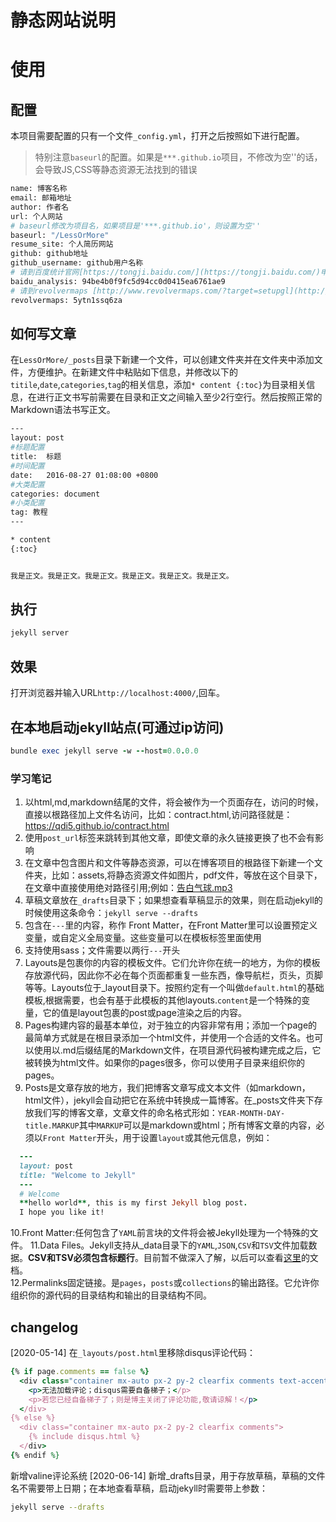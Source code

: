 # 静态网站说明

使用
====================================

配置
------------------------------------

本项目需要配置的只有一个文件`_config.yml`，打开之后按照如下进行配置。

> 特别注意`baseurl`的配置。如果是`***.github.io`项目，不修改为空''的话，会导致JS,CSS等静态资源无法找到的错误

``` bash
name: 博客名称
email: 邮箱地址
author: 作者名
url: 个人网站
# baseurl修改为项目名，如果项目是'***.github.io'，则设置为空''
baseurl: "/LessOrMore"
resume_site: 个人简历网站
github: github地址
github_username: github用户名称
# 请到百度统计官网[https://tongji.baidu.com/](https://tongji.baidu.com/)申请自己的网站ID并在此处替换，否则将无法正常统计访问量
baidu_analysis: 94be4b0f9fc5d94cc0d0415ea6761ae9
# 请到revolvermaps [http://www.revolvermaps.com/?target=setupgl](http://www.revolvermaps.com/?target=setupgl)申请自己的网站ID并在此处替换，否则将无法正常统计访问量
revolvermaps: 5ytn1ssq6za
```


如何写文章
------------------------------------

在`LessOrMore/_posts`目录下新建一个文件，可以创建文件夹并在文件夹中添加文件，方便维护。在新建文件中粘贴如下信息，并修改以下的`titile`,`date`,`categories`,`tag`的相关信息，添加`* content {:toc}`为目录相关信息，在进行正文书写前需要在目录和正文之间输入至少2行空行。然后按照正常的Markdown语法书写正文。

``` bash
---
layout: post
#标题配置
title:  标题
#时间配置
date:   2016-08-27 01:08:00 +0800
#大类配置
categories: document
#小类配置
tag: 教程
---

* content
{:toc}


我是正文。我是正文。我是正文。我是正文。我是正文。我是正文。
```

执行
------------------------------------

``` bash
jekyll server
```

效果
------------------------------------
打开浏览器并输入URL`http://localhost:4000/`,回车。


## 在本地启动jekyll站点(可通过ip访问)
```ruby
bundle exec jekyll serve -w --host=0.0.0.0
```
### 学习笔记
1. 以html,md,markdown结尾的文件，将会被作为一个页面存在，访问的时候，直接以根路径加上文件名访问，比如：contract.html,访问路径就是：https://qdi5.github.io/contract.html  
2. 使用`post_url`标签来跳转到其他文章，即使文章的永久链接更换了也不会有影响
3. 在文章中包含图片和文件等静态资源，可以在博客项目的根路径下新建一个文件夹，比如：assets,将静态资源文件如图片，pdf文件，等放在这个目录下，在文章中直接使用绝对路径引用;例如：[告白气球.mp3](/assets/media/renxi.mp3)
4. 草稿文章放在`_drafts`目录下；如果想查看草稿显示的效果，则在启动jekyll的时候使用这条命令：`jekyll serve --drafts`
5. 包含在`---`里的内容，称作 Front Matter，在Front Matter里可以设置预定义变量，或自定义全局变量。这些变量可以在模板标签里面使用
6. 支持使用sass；文件需要以两行`---`开头
7. Layouts是包裹你的内容的模板文件。它们允许你在统一的地方，为你的模板存放源代码，因此你不必在每个页面都重复一些东西，像导航栏，页头，页脚等等。Layouts位于_layout目录下。按照约定有一个叫做`default.html`的基础模板,根据需要，也会有基于此模板的其他layouts.`content`是一个特殊的变量，它的值是layout包裹的post或page渲染之后的内容。
8. Pages构建内容的最基本单位，对于独立的内容非常有用；添加一个page的最简单方式就是在根目录添加一个html文件，并使用一个合适的文件名。也可以使用以.md后缀结尾的Markdown文件，在项目源代码被构建完成之后，它被转换为html文件。如果你的pages很多，你可以使用子目录来组织你的pages。
9. Posts是文章存放的地方，我们把博客文章写成文本文件（如markdown，html文件），jekyll会自动把它在系统中转换成一篇博客。在_posts文件夹下存放我们写的博客文章，文章文件的命名格式形如：`YEAR-MONTH-DAY-title.MARKUP`其中`MARKUP`可以是markdown或html；所有博客文章的内容，必须以`Front Matter`开头，用于设置`layout`或其他元信息，例如：
``` ruby  
  ---
  layout: post    
  title: "Welcome to Jekyll"
  ---
  # Welcome
  **hello world**, this is my first Jekyll blog post.
  I hope you like it!
```    
10.Front Matter:任何包含了`YAML`前言块的文件将会被Jekyll处理为一个特殊的文件。
11.Data Files。Jekyll支持从_data目录下的`YAML`,`JSON`,`CSV`和`TSV`文件加载数据。**CSV和TSV必须包含标题行**。目前暂不做深入了解，以后可以查看[这里](https://jekyllrb.com/docs/datafiles/ 'Jekyll Data Files说明文档')的文档。    
12.Permalinks固定链接。是`pages`，`posts`或`collections`的输出路径。它允许你组织你的源代码的目录结构和输出的目录结构不同。
## changelog
[2020-05-14] 
在`_layouts/post.html`里移除disqus评论代码：    
```ruby
{% if page.comments == false %}
  <div class="container mx-auto px-2 py-2 clearfix comments text-accent" >
    <p>无法加载评论；disqus需要自备梯子；</p>
    <p>若您已经自备梯子了；则是博主关闭了评论功能,敬请谅解！</p>
  </div>
{% else %}
  <div class="container mx-auto px-2 py-2 clearfix comments">
    {% include disqus.html %}
  </div>
{% endif %}
```    
新增valine评论系统
[2020-06-14]
新增_drafts目录，用于存放草稿，草稿的文件名不需要带上日期；在本地查看草稿，启动jekyll时需要带上参数：    
```bash
jekyll serve --drafts
```
